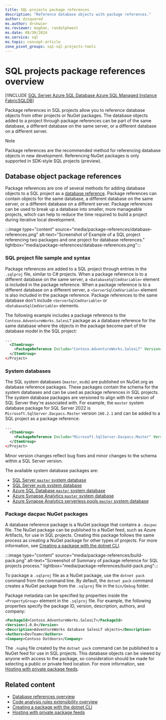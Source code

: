 ```yaml
---
title: SQL projects package references
description: "Reference database objects with package references."
author: dzsquared
ms.author: drskwier
ms.reviewer: maghan, randolphwest
ms.date: 08/30/2024
ms.service: sql
ms.topic: concept-article
zone_pivot_groups: sq1-sql-projects-tools
---
```


# SQL projects package references overview

[!INCLUDE [SQL Server Azure SQL Database Azure SQL Managed Instance FabricSQLDB](../../../includes/applies-to-version/sql-asdb-asdbmi-fabricsqldb.md)]

Package references in SQL projects allow you to reference database objects from other projects or NuGet packages. The database objects added to a project through package references can be part of the same database, a different database on the same server, or a different database on a different server.

> [!NOTE]  
> Package references are the recommended method for referencing database objects in new development. Referencing NuGet packages is only supported in SDK-style SQL projects (preview).

## Database object package references

Package references are one of several methods for adding database objects to a SQL project as a [database reference](database-references.md). Package references can contain objects for the same database, a different database on the same server, or a different database on a different server. Package references can be used to break up a database into smaller, more manageable projects, which can help to reduce the time required to build a project during iterative local development.

:::image type="content" source="media/package-references/database-references.png" alt-text="Screenshot of Example of a SQL project referencing two packages and one project for database references." lightbox="media/package-references/database-references.png":::

### SQL project file sample and syntax

Package references are added to a SQL project through entries in the `.sqlproj` file, similar to C# projects. When a package reference is to a different database on the same server, a `<DatabaseSqlCmdVariable>` element is included in the package reference. When a package reference is to a different database on a different server, a `<ServerSqlCmdVariable>` element is also included in the package reference. Package references to the same database don't include `<ServerSqlCmdVariable>` or `<DatabaseSqlCmdVariable>` elements.

The following example includes a package reference to the `Contoso.AdventureWorks.SalesLT` package as a database reference for the same database where the objects in the package become part of the database model in the SQL project:

```xml
...
  <ItemGroup>
    <PackageReference Include="Contoso.AdventureWorks.SalesLT" Version="1.1.0" />
  </ItemGroup>
</Project>
```

### System databases

The SQL system databases (`master`, `msdb`) are published on NuGet.org as database reference packages. These packages contain the schema for the system databases and can be used as package references in SQL projects. The system database packages are versioned to align with the version of SQL Server they're associated with. For example, the `master` system database package for SQL Server 2022 is `Microsoft.SqlServer.Dacpacs.Master` version `160.2.1` and can be added to a SQL project as a package reference:

```xml
...
  <ItemGroup>
    <PackageReference Include="Microsoft.SqlServer.Dacpacs.Master" Version="160.2.1" />
  </ItemGroup>
</Project>
```

Minor version changes reflect bug fixes and minor changes to the schema within a SQL Server version.

The available system database packages are:

- [SQL Server `master` system database](https://www.nuget.org/packages/Microsoft.SqlServer.Dacpacs.Master)
- [SQL Server `msdb` system database](https://www.nuget.org/packages/Microsoft.SqlServer.Dacpacs.Msdb)
- [Azure SQL Database `master` system database](https://www.nuget.org/packages/Microsoft.SqlServer.Dacpacs.Azure.Master)
- [Azure Synapse Analytics `master` system database](https://www.nuget.org/packages/Microsoft.SqlServer.Dacpacs.Synapse.Master)
- [Azure Synapse Analytics serverless pools `master` system database](https://www.nuget.org/packages/Microsoft.SqlServer.Dacpacs.SynapseServerless.Master)

### Package dacpac NuGet packages

A database reference package is a NuGet package that contains a `.dacpac` file. The NuGet package can be published to a NuGet feed, such as Azure Artifacts, for use in SQL projects. Creating this package follows the same process as creating a NuGet package for other types of projects. For more information, see [Creating a package with the dotnet CLI](/nuget/quickstart/create-and-publish-a-package-using-the-dotnet-cli).

:::image type="content" source="media/package-references/build-pack.png" alt-text="Screenshot of Summary of package reference for SQL projects process." lightbox="media/package-references/build-pack.png":::

To package a `.sqlproj` file as a NuGet package, use the `dotnet pack` command from the command line. By default, the `dotnet pack` command creates a NuGet package from the `.sqlproj` file in the `bin/Debug` folder.

Package metadata can be specified by properties inside the `<PropertyGroup>` element in the `.sqlproj` file. For example, the following properties specify the package ID, version, description, authors, and company:

```xml
<PackageId>Contoso.AdventureWorks.SalesLT</PackageId>
<Version>1.0.0</Version>
<Description>AdventureWorks database SalesLT objects</Description>
<Authors>DevTeam</Authors>
<Company>Contoso Outdoors</Company>
```

The `.nupkg` file created by the `dotnet pack` command can be published to a NuGet feed for use in SQL projects. This database objects can be viewed by anyone with access to the package, so consideration should be made for selecting a public or private feed location. For more information, see [Hosting with private package feeds](/nuget/hosting-packages/overview).

## Related content

- [Database references overview](database-references.md)
- [Code analysis rules extensibility overview](code-analysis-extensibility.md)
- [Creating a package with the dotnet CLI](/nuget/create-packages/creating-a-package-dotnet-cli)
- [Hosting with private package feeds](/nuget/hosting-packages/overview)
